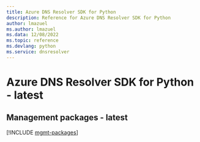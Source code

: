 ```yaml
---
title: Azure DNS Resolver SDK for Python
description: Reference for Azure DNS Resolver SDK for Python
author: lmazuel
ms.author: lmazuel
ms.data: 12/08/2022
ms.topic: reference
ms.devlang: python
ms.service: dnsresolver
---
```

# Azure DNS Resolver SDK for Python - latest

## Management packages - latest
[!INCLUDE [mgmt-packages](dns-resolver-mgmt-index.md)]